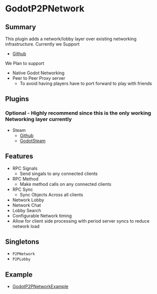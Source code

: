 # GodotP2PNetwork

## Summary
This plugin adds a network/lobby layer over existing networking infrastructure. Currently we Support
- [Github](https://github.com/CoaguCo-Industries/GodotSteam)

We Plan to support
- Native Godot Networking
- Peer to Peer Proxy server
	- To avoid having players have to port forward to play with friends


## Plugins

### Optional - Highly recommend since this is the only working Networking layer currently
- Steam
	- [Github](https://github.com/CoaguCo-Industries/GodotSteam)
	- [GodotSteam](https://godotsteam.com/)


## Features
- RPC Signals
	- Send singals to any connected clients
- RPC Method
	- Make method calls on any connected clients
- RPC Sync
	- Sync Objects Across all clients
- Network Lobby
- Network Chat
- Lobby Search
- Configurable Network timing
- Allow for client side processing with period server syncs to reduce network load

## Singletons
- `P2PNetwork`
- `P2PLobby`



## Example
- [GodotP2PNetworkExample](https://github.com/DawnGroveStudios/GodotP2PNetworkExample)
